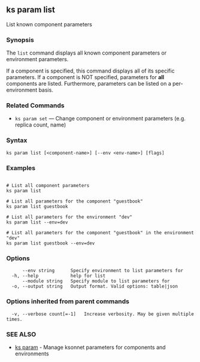 ## ks param list

List known component parameters

### Synopsis


The `list` command displays all known component parameters or environment parameters.

If a component is specified, this command displays all of its specific parameters.
If a component is NOT specified, parameters for **all** components are listed.
Furthermore, parameters can be listed on a per-environment basis.

### Related Commands

* `ks param set` — Change component or environment parameters (e.g. replica count, name)

### Syntax


```
ks param list [<component-name>] [--env <env-name>] [flags]
```

### Examples

```

# List all component parameters
ks param list

# List all parameters for the component "guestbook"
ks param list guestbook

# List all parameters for the environment "dev"
ks param list --env=dev

# List all parameters for the component "guestbook" in the environment "dev"
ks param list guestbook --env=dev
```

### Options

```
      --env string      Specify environment to list parameters for
  -h, --help            help for list
      --module string   Specify module to list parameters for
  -o, --output string   Output format. Valid options: table|json
```

### Options inherited from parent commands

```
  -v, --verbose count[=-1]   Increase verbosity. May be given multiple times.
```

### SEE ALSO

* [ks param](ks_param.md)	 - Manage ksonnet parameters for components and environments

